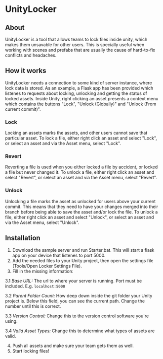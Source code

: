 # UnityLocker
## About
UnityLocker is a tool that allows teams to lock files inside unity, which makes them unsavable for other users. This is specially useful when working with scenes and prefabs that are usually the cause of hard-to-fix conflicts and headaches.

## How it works
UnityLocker needs a connection to some kind of server instance, where lock data is stored. As an example, a Flask app has been provided which listenes to requests about locking, unlocking and getting the status of locked assets. 
Inside Unity, right clicking an asset presents a context menu which contains the buttons "Lock", "Unlock (Globally)" and "Unlock (From current commit)".

### Lock
Locking an assets marks the assets, and other users cannot save that particular asset. To lock a file, either right click an asset and select "Lock", or select an asset and via the Asset menu, select "Lock".

### Revert
Reverting a file is used when you either locked a file by accident, or locked a file but never changed it. To unlock a file, either right click an asset and select "Revert", or select an asset and via the Asset menu, select "Revert".

### Unlock
Unlocking a file marks the asset as unlocked for users above your current commit. This means that they need to have your changes merged into their branch before being able to save the asset and/or lock the file. To unlock a file, either right click an asset and select "Unlock", or select an asset and via the Asset menu, select "Unlock".

## Installation
1. Download the sample server and run Starter.bat. This will start a flask app on your device that listenes to port 5000.
2. Add the needed files to your Unity project, then open the settings file (Tools/Open Locker Settings File).
3. Fill in the missing information:

  3.1 _Base URL:_ The url to where your server is running. Port must be included. E.g. `localhost:5000`

  3.2 _Parent Folder Count:_ How deep down inside the git folder your Unity project is. Below this field, you can see the current path. Change the number until this is correct.

  3.3 _Version Control:_ Change this to the version control software you're using.

  3.4 _Valid Asset Types:_ Change this to determine what types of assets are valid.

4. Push all assets and make sure your team gets them as well.
5. Start locking files!
